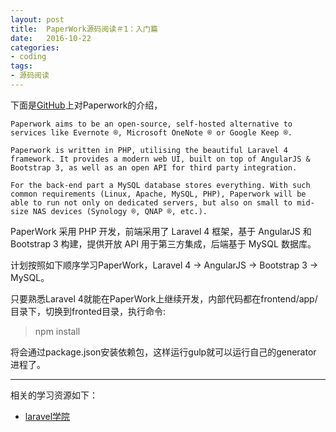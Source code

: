 ```yaml
---
layout: post
title:  PaperWork源码阅读＃1：入门篇
date:   2016-10-22
categories:
- coding
tags:
- 源码阅读
---
```



下面是[GitHub][1]上对Paperwork的介绍，

    Paperwork aims to be an open-source, self-hosted alternative to services like Evernote ®, Microsoft OneNote ® or Google Keep ®.
    
    Paperwork is written in PHP, utilising the beautiful Laravel 4 framework. It provides a modern web UI, built on top of AngularJS & Bootstrap 3, as well as an open API for third party integration.
    
    For the back-end part a MySQL database stores everything. With such common requirements (Linux, Apache, MySQL, PHP), Paperwork will be able to run not only on dedicated servers, but also on small to mid-size NAS devices (Synology ®, QNAP ®, etc.).

PaperWork 采用 PHP 开发，前端采用了 Laravel 4 框架，基于 AngularJS 和 Bootstrap 3 构建，提供开放 API 用于第三方集成，后端基于 MySQL 数据库。

计划按照如下顺序学习PaperWork，Laravel 4 -> AngularJS ->  Bootstrap 3 -> MySQL。

只要熟悉Laravel 4就能在PaperWork上继续开发，内部代码都在frontend/app/目录下，切换到fronted目录，执行命令:

> npm install

将会通过package.json安装依赖包，这样运行gulp就可以运行自己的generator 进程了。


----------
相关的学习资源如下：

- [laravel学院][2]


  [1]: https://github.com/twostairs/paperwork
  [2]: http://laravelacademy.org